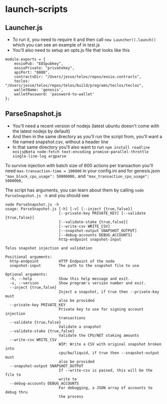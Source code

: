 # launch-scripts

## Launcher.js
- To run it, you need to require it and then call `new Launcher().launch()` which you can see an example of in test.js
- You'll also need to setup an opts.js file that looks like this
```
module.exports = {
    eosioPub: "EOSpubkey",
    eosioPrivate: "privatekey",
    apiPort: "8888",
    contractsDir: "/Users/jesse/telos/repos/eosio.contracts",
    teclos: "/Users/jesse/telos/repos/telos/build/programs/teclos/teclos",
    walletName: 'genesis',
    walletPassword: 'password-to-wallet'
};
```


## ParseSnapshot.js
- You'll need a recent version of nodejs (latest ubuntu doesn't come with the latest nodejs by default)
- And then in the same directory as you'll run the script from, you'll want a file named snapshot.csv, without a header line
- In that same directory you'll also want to run `npm install readline eosjs@beta node-fetch text-encoding promise-parallel-throttle single-line-log argparse`

To survive injection with batch size of 600 actions per transaction you'll need `max-transaction-time = 100000` in your config.ini and for genesis.json `"max_block_cpu_usage": 50000000,` and `"max_transaction_cpu_usage": 5000000,`

The script has arguments, you can learn about them by calling `node ParseSnapshot.js -h` and you should see
```
node ParseSnapshot.js -h
usage: ParseSnapshot.js [-h] [-v] [--inject {true,false}]
                        [--private-key PRIVATE_KEY] [--validate {true,false}]
                        [--validate-stake {true,false}]
                        [--write-csv WRITE_CSV]
                        [--snapshot-output SNAPSHOT_OUTPUT]
                        [--debug-accounts DEBUG_ACCOUNTS]
                        http-endpoint snapshot-input

Telos snapshot injection and validation

Positional arguments:
  http-endpoint         HTTP Endpoint of the node
  snapshot-input        The path to the snapshot file to use

Optional arguments:
  -h, --help            Show this help message and exit.
  -v, --version         Show program's version number and exit.
  --inject {true,false}
                        Inject a snapshot, if true then --private-key must 
                        also be provided
  --private-key PRIVATE_KEY
                        Private key to use for signing account injection 
                        transactions
  --validate {true,false}
                        Validate a snapshot
  --validate-stake {true,false}
                        Validate the CPU/NET staking amounts
  --write-csv WRITE_CSV
                        WIP: Write a CSV with original snapshot broken into 
                        cpu/bw/liquid, if true then --snapshot-output must 
                        also be provided
  --snapshot-output SNAPSHOT_OUTPUT
                        If --write-csv is passed, this will be the file to 
                        write to
  --debug-accounts DEBUG_ACCOUNTS
                        For debugging, a JSON array of accounts to debug thru 
                        the process

```
